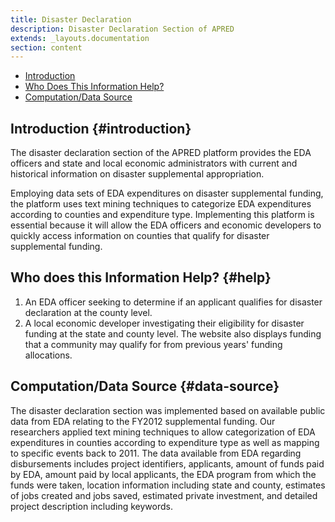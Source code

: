 ```yaml
---
title: Disaster Declaration
description: Disaster Declaration Section of APRED
extends: _layouts.documentation
section: content
---
```



- [Introduction](#introduction)
- [Who Does This Information Help?](#help)
- [Computation/Data Source](#data-source)

## Introduction {#introduction}
The disaster declaration section of the APRED platform provides the EDA officers and state and local economic administrators with current and historical information on disaster supplemental appropriation. 

Employing data sets of EDA expenditures on disaster supplemental funding, the platform uses text mining techniques to categorize EDA expenditures according to counties and expenditure type. Implementing this platform is essential because it will allow the EDA officers and economic developers to quickly access information on counties that qualify for disaster supplemental funding.


## Who does this Information Help? {#help}
1. An EDA officer seeking to determine if an applicant qualifies for disaster declaration at the county level.
2. A local economic developer investigating their eligibility for disaster funding at the state and county level. The website also displays funding that a community may qualify for from previous years' funding allocations.

## Computation/Data Source {#data-source}
The disaster declaration section was implemented based on available public data from EDA relating to the FY2012 supplemental funding. Our researchers applied text mining techniques to allow categorization of EDA expenditures in counties according to expenditure type as well as mapping to specific events back to 2011. The data available from EDA regarding disbursements includes project identifiers, applicants, amount of funds paid by EDA, amount paid by local applicants, the EDA program from which the funds were taken, location information including state and county, estimates of jobs created and jobs saved, estimated private investment, and detailed project description including keywords.
